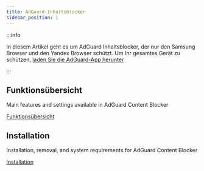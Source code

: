 ```yaml
---
title: AdGuard-Inhaltsblocker
sidebar_position: 1
---
```


:::info

In diesem Artikel geht es um AdGuard Inhaltsblocker, der nur den Samsung Browser und den Yandex Browser schützt. Um Ihr gesamtes Gerät zu schützen, [laden Sie die AdGuard-App herunter](https://agrd.io/download-kb-adblock)

:::

## Funktionsübersicht

Main features and settings available in AdGuard Content Blocker

[Funktionsübersicht](/adguard-content-blocker/overview.md)

## Installation

Installation, removal, and system requirements for AdGuard Content Blocker

[Installation](/adguard-content-blocker/installation.md)
